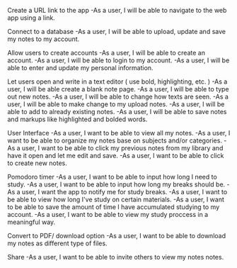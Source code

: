 
Create a URL link to the app
  -As a user, I will be able to navigate to the web app using a link.

Connect to a database
  -As a user, I will be able to upload, update and save my notes to my account.

Allow users to create accounts
  -As a user, I will be able to create an account.
  -As a user, I will be able to login to my account.
  -As a user, I will be able to enter and update my personal information.

Let users open and write in a text editor ( use bold, highlighting, etc. )
  -As a user, I will be able create a blank note page.
  -As a user, I will be able to type out new notes.
  -As a user, I will be able to change how texts are seen.
  -As a user, I will be able to make change to my upload notes.
  -As a user, I will be able to add to already existing notes.
  -As a user, I will be able to save notes and markups like highlighted and bolded words. 
  
User Interface
 -As a user, I want to be able to view all my notes.
 -As a user, I want to be able to organize my notes base on subjects and/or categories. 
 -As a user, I want to be able to click my previous notes from my library and have it open and let me edit and save.
 -As a user, I want to be able to click to create new notes.

Pomodoro timer
 -As a user, I want to be able to input how long I need to study.
 -As a user, I want to be able to input how long my breaks should be.
 -As a user, I want the app to notify me for study breaks.
 -As a user, I want to be able to view how long I've study on certain materials.
 -As a user, I want to be able to save the amount of time I have accumulated studying to my account. 
 -As a user, I want to be able to view my study proccess in a meaningful way. 

Convert to PDF/ download option
 -As a user, I want to be able to download my notes as different type of files.  

Share
 -As a user, I want to be able to invite others to view my notes notes. 
